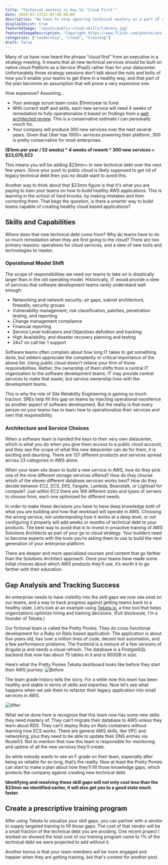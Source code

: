 ```yaml
---
title: "Technical mastery is key to 'Cloud First'"
date: 2019-03-21T21:07:40-04:00
description: "We have to stop ignoring technical mastery as a part of organizational transformation."
displayInList: true
featuredImage: "/posts/public-cloud-skills/library.jpg"
featuredImageDescription: "Copyright https://www.flickr.com/photos/uniinnsbruck/3723226694"
categories: ["leadership", "cloud", "training"]
draft: false
---
```


Many of us have now heard the phrase “cloud first” from an executive in a strategy meeting.  It means that all new technical services should be built on native cloud Platform as a Service (PaaS) rather than for your datacenter.  Unfortunately those strategy sessions don’t talk about the nuts and bolts of how you’ll enable your teams to get there in a healthy way, and that part of the plan becomes an assumption that will prove a very expensive one.

How expensive?  Assuming...

- Your average scrum team costs $1mm/year to fund
- With current staff and skills, each new service will need 4 weeks of remediation to fully operationalize it based on findings from a [well architected review](https://aws.amazon.com/architecture/well-architected/).  This is a conservative estimate I can personally vouch for.
- Your company will produce 300 new services over the next several years.  Given that Uber has 1000+ services powering their platform, 300 is pretty conservative for most enterprises.

**($1mm per year / 52 weeks) * 4 weeks of rework * 300 new services = $23,076,923**

This means you will be adding $23mm+ in new technical debt over the next few years.  Since your push to public cloud is likely supposed to get rid of legacy technical debt then you no doubt want to avoid this.

Another way to think about that $23mm figure is that it's what you are paying to train your teams on how to build healthy AWS applications.  This is learning in the school of hard knocks, by making mistakes and then correcting them.  That begs the question, is there a smarter way to build teams capable of creating healthy cloud based applications?

## Skills and Capabilities
Where does that new technical debt come from?  Why do teams have to do so much remediation when they are first going to the cloud?  There are two primary reasons: operations for cloud services, and a slew of new tools and technologies to master.

### Operational Model Shift
The scope of responsibilities we need our teams to take on is drastically larger than in the old operating model.  Historically, IT would provide a slew of services that software development teams rarely understand well enough:

- Networking and network security; air gaps, subnet architecture, firewalls, security groups
- Vulnerability management; risk classification, patches, penetration testing, and reporting
- Change management compliance
- Financial reporting
- Service Level Indicators and Objectives definition and tracking
- High Availability, and disaster recovery planning and testing
- 24x7 on call tier 1 support

Software teams often complain about how long IT takes to get something done, but seldom appreciate the complexity or critical importance of the above list.  Using public cloud doesn’t relieve your firm of those responsibilities.  Rather, the ownership of them shifts from a central IT organization to the software development teams.  IT may provide central services to make that easier, but service ownership lives with the development teams.

This is why the role of Site Reliability Engineering is gaining so much traction.  SREs help fill this gap on teams by injecting operational excellence as another aspect of software development.  But the reality is that every person on your teams has to learn how to operationalize their services and own that responsibility.

### Architecture and Service Choices
When a software team is handed the keys to their very own datacenter, which is what you do when you give them access to a public cloud account, and they see the scope of what this new datacenter can do for them, it is exciting and daunting.  There are 137 different products and services spread across 23 categories in AWS alone.  

When your team sits down to build a new service in AWS, how do they pick one of the nine different storage services offered?  How do they choose which of the eleven different database services works best?  How do they decide between EC2, ECS, EKS, Fargate, Lambda, Beanstalk, or Lightsail for compute?  Just within EC2 there are 169 different sizes and types of servers to choose from, each one optimized for different needs.

In order to make these decisions you have to have deep knowledge both of what you are building and how that workload will operate in AWS.  Choosing the wrong service, not understanding how it works at a deep level, or not configuring it properly will add weeks or months of technical debt to your products.  The best way to avoid that is to invest in proactive training of AWS Solutions Architects as part of your go to cloud strategy.  Your builders need to become experts with the tools you’re asking them to use to build the next generation of your enterprise platform.

There are deeper and more specialized courses and content that go farther than the Solutions Architect approach.  Once your teams have made some initial choices about which AWS products they’ll use, it’s worth it to go farther with their education.

## Gap Analysis and Tracking Success
An enterprise needs to have visibility into the skill gaps we now see exist on our teams, and a way to track progress against getting teams back to a healthy state.  Let’s look at an example using [Tekata.io](https://tekata.io), a free tool that helps organizations optimize hiring and training decisions.  (Full disclosure, I'm a founder of Tekata.)

Our fictional team is called the Pretty Ponies.  They do cross functional development for a Ruby on Rails based application.  The application is about five years old, has over a million lines of code, decent test automation, and a few performance problems.  The frontend is a mixture of a few versions of Angular.js and needs a visual refresh.  The database is a PostgreSQL backend that now has about 75 tables in it and is 600GB in size.

Here’s what the Pretty Ponies Tekata dashboard looks like before they start their AWS journey:
![Before](tekata-before.png "Before going to cloud")


The team grade history tells the story.  For a while now this team has been healthy and stable in terms of skills and expertise.  Now let’s see what happens when we ask them to refactor their legacy application into small services in AWS.

![After](tekata-after.png "After going to AWS")

What we’ve done here is recognize that this team now has some new skills they need mastery of.  They can’t migrate their database to AWS unless they learn about RDS.  They can’t deploy Ruby on Rails containers without learning how ECS works.  There are general AWS skills, like VPC and networking, plus they need to be able to update their DNS entries via Route53.  Not to mention that now this team is responsible for monitoring and uptime of all the new services they’ll create.

So while nobody wants to see an F grade on their team, especially after being so reliable for so long, that’s the reality.  Now at least the Pretty Ponies can start to make a plan about how they’ll fill those knowledge gaps, which protects the company against creating new technical debt.  

**Identifying and resolving these skill gaps will not only cost less than the $23mm we identified earlier, it will also get you to a good state much faster.**

## Create a prescriptive training program
After using Tekata to visualize your skill gaps, you can partner with a vendor to supply targeted training to fill those gaps.  The cost of that vendor will be a small fraction of the technical debt you are avoiding.  One recent project I worked on showed the total cost of our training program came to 1% of the technical debt we were projected to add without it.

Another bonus is that your team members will be more engaged and happier when they are getting training, but that's content for another post.
